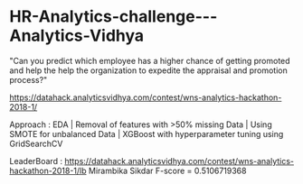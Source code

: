# HR-Analytics-challenge---Analytics-Vidhya
"Can you predict which employee has a higher chance of getting promoted and help the help the organization to expedite the appraisal and promotion process?"

https://datahack.analyticsvidhya.com/contest/wns-analytics-hackathon-2018-1/

Approach :
EDA | Removal of features with >50% missing Data | Using SMOTE for unbalanced Data | 
XGBoost with hyperparameter tuning using GridSearchCV

LeaderBoard :
https://datahack.analyticsvidhya.com/contest/wns-analytics-hackathon-2018-1/lb
Mirambika Sikdar 
F-score = 0.5106719368
